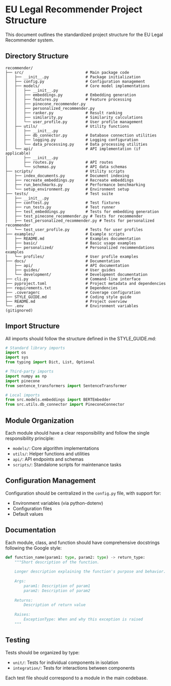 # EU Legal Recommender Project Structure

This document outlines the standardized project structure for the EU Legal Recommender system.

## Directory Structure

```
recommender/
├── src/                           # Main package code
│   ├── __init__.py                # Package initialization
│   ├── config.py                  # Configuration management
│   ├── models/                    # Core model implementations
│   │   ├── __init__.py
│   │   ├── embeddings.py          # Embedding generation
│   │   ├── features.py            # Feature processing
│   │   ├── pinecone_recommender.py
│   │   ├── personalized_recommender.py
│   │   ├── ranker.py              # Result ranking
│   │   ├── similarity.py          # Similarity calculations
│   │   └── user_profile.py        # User profile management
│   ├── utils/                     # Utility functions
│   │   ├── __init__.py
│   │   ├── db_connector.py        # Database connection utilities
│   │   ├── logging.py             # Logging configuration
│   │   └── data_processing.py     # Data processing utilities
│   └── api/                       # API implementation (if applicable)
│       ├── __init__.py
│       ├── routes.py              # API routes
│       └── schemas.py             # API data schemas
├── scripts/                       # Utility scripts
│   ├── index_documents.py         # Document indexing
│   ├── recreate_embeddings.py     # Recreate embeddings
│   ├── run_benchmarks.py          # Performance benchmarking
│   └── setup_environment.py       # Environment setup
├── tests/                         # Test suite
│   ├── __init__.py
│   ├── conftest.py                # Test fixtures
│   ├── run_tests.py               # Test runner
│   ├── test_embeddings.py         # Tests for embedding generation
│   ├── test_pinecone_recommender.py # Tests for recommender
│   ├── test_personalized_recommender.py # Tests for personalized recommender
│   └── test_user_profile.py       # Tests for user profiles
├── examples/                      # Example scripts
│   ├── README.md                  # Examples documentation
│   ├── basic/                     # Basic usage examples
│   ├── personalized/              # Personalized recommendations examples
│   └── profiles/                  # User profile examples
├── docs/                          # Documentation
│   ├── api/                       # API documentation
│   ├── guides/                    # User guides
│   └── development/               # Development documentation
├── cli.py                         # Command-line interface
├── pyproject.toml                 # Project metadata and dependencies
├── requirements.txt               # Dependencies
├── .coveragerc                    # Coverage configuration
├── STYLE_GUIDE.md                 # Coding style guide
├── README.md                      # Project overview
└── .env                           # Environment variables (gitignored)
```

## Import Structure

All imports should follow the structure defined in the STYLE_GUIDE.md:

```python
# Standard library imports
import os
import sys
from typing import Dict, List, Optional

# Third-party imports
import numpy as np
import pinecone
from sentence_transformers import SentenceTransformer

# Local imports
from src.models.embeddings import BERTEmbedder
from src.utils.db_connector import PineconeConnector
```

## Module Organization

Each module should have a clear responsibility and follow the single responsibility principle:

- `models/`: Core algorithm implementations
- `utils/`: Helper functions and utilities
- `api/`: API endpoints and schemas
- `scripts/`: Standalone scripts for maintenance tasks

## Configuration Management

Configuration should be centralized in the `config.py` file, with support for:

- Environment variables (via python-dotenv)
- Configuration files
- Default values

## Documentation

Each module, class, and function should have comprehensive docstrings following the Google style:

```python
def function_name(param1: type, param2: type) -> return_type:
    """Short description of the function.
    
    Longer description explaining the function's purpose and behavior.
    
    Args:
        param1: Description of param1
        param2: Description of param2
        
    Returns:
        Description of return value
        
    Raises:
        ExceptionType: When and why this exception is raised
    """
```

## Testing

Tests should be organized by type:

- `unit/`: Tests for individual components in isolation
- `integration/`: Tests for interactions between components

Each test file should correspond to a module in the main codebase.
